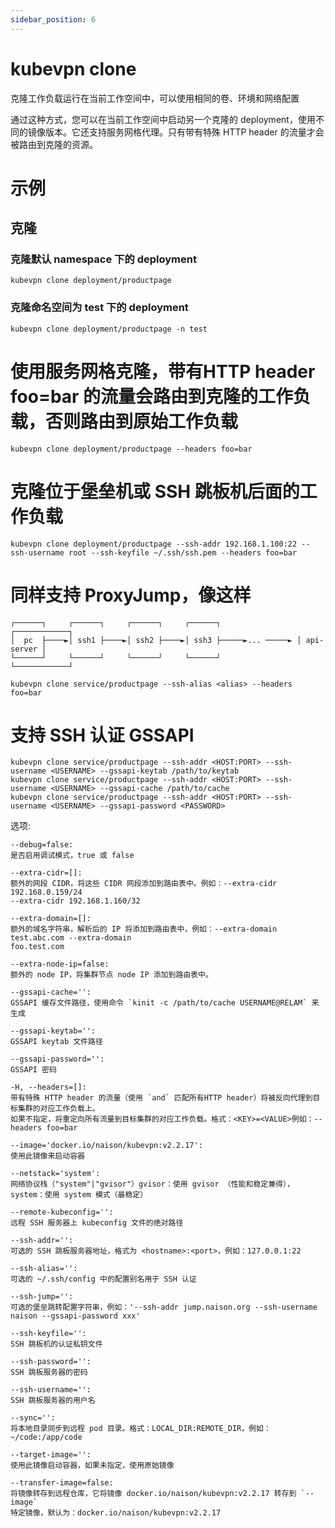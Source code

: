 ```yaml
---
sidebar_position: 6
---
```


# kubevpn clone

克隆工作负载运行在当前工作空间中，可以使用相同的卷、环境和网络配置

通过这种方式，您可以在当前工作空间中启动另一个克隆的 deployment，使用不同的镜像版本。它还支持服务网格代理。只有带有特殊 HTTP
header 的流量才会被路由到克隆的资源。

# 示例

## 克隆

### 克隆默认 namespace 下的 deployment

```shell
kubevpn clone deployment/productpage
```

### 克隆命名空间为 test 下的 deployment

```shell
kubevpn clone deployment/productpage -n test
```

# 使用服务网格克隆，带有HTTP header foo=bar 的流量会路由到克隆的工作负载，否则路由到原始工作负载

```shell
kubevpn clone deployment/productpage --headers foo=bar
```

# 克隆位于堡垒机或 SSH 跳板机后面的工作负载

```shell
kubevpn clone deployment/productpage --ssh-addr 192.168.1.100:22 --ssh-username root --ssh-keyfile ~/.ssh/ssh.pem --headers foo=bar
```

# 同样支持 ProxyJump，像这样

```text
┌──────┐     ┌──────┐     ┌──────┐     ┌──────┐                 ┌────────────┐
│  pc  ├────►│ ssh1 ├────►│ ssh2 ├────►│ ssh3 ├─────►... ─────► │ api-server │
└──────┘     └──────┘     └──────┘     └──────┘                 └────────────┘
```

```shell
kubevpn clone service/productpage --ssh-alias <alias> --headers foo=bar
```

# 支持 SSH 认证 GSSAPI

```shell
kubevpn clone service/productpage --ssh-addr <HOST:PORT> --ssh-username <USERNAME> --gssapi-keytab /path/to/keytab
kubevpn clone service/productpage --ssh-addr <HOST:PORT> --ssh-username <USERNAME> --gssapi-cache /path/to/cache
kubevpn clone service/productpage --ssh-addr <HOST:PORT> --ssh-username <USERNAME> --gssapi-password <PASSWORD>
```

选项:

```text
--debug=false:
是否启用调试模式，true 或 false

--extra-cidr=[]:
额外的网段 CIDR，将这些 CIDR 网段添加到路由表中。例如：--extra-cidr 192.168.0.159/24
--extra-cidr 192.168.1.160/32

--extra-domain=[]:
额外的域名字符串，解析后的 IP 将添加到路由表中，例如：--extra-domain test.abc.com --extra-domain
foo.test.com

--extra-node-ip=false:
额外的 node IP，将集群节点 node IP 添加到路由表中。

--gssapi-cache='':
GSSAPI 缓存文件路径，使用命令 `kinit -c /path/to/cache USERNAME@RELAM` 来生成

--gssapi-keytab='':
GSSAPI keytab 文件路径

--gssapi-password='':
GSSAPI 密码

-H, --headers=[]:
带有特殊 HTTP header 的流量（使用 `and` 匹配所有HTTP header）将被反向代理到目标集群的对应工作负载上。
如果不指定，将重定向所有流量到目标集群的对应工作负载。格式：<KEY>=<VALUE>例如：--headers foo=bar

--image='docker.io/naison/kubevpn:v2.2.17':
使用此镜像来启动容器

--netstack='system':
网络协议栈（"system"|"gvisor"）gvisor：使用 gvisor （性能和稳定兼得），system：使用 system 模式（最稳定）

--remote-kubeconfig='':
远程 SSH 服务器上 kubeconfig 文件的绝对路径

--ssh-addr='':
可选的 SSH 跳板服务器地址，格式为 <hostname>:<port>，例如：127.0.0.1:22

--ssh-alias='':
可选的 ~/.ssh/config 中的配置别名用于 SSH 认证

--ssh-jump='':
可选的堡垒跳转配置字符串，例如：'--ssh-addr jump.naison.org --ssh-username naison --gssapi-password xxx'

--ssh-keyfile='':
SSH 跳板机的认证私钥文件

--ssh-password='':
SSH 跳板服务器的密码

--ssh-username='':
SSH 跳板服务器的用户名

--sync='':
将本地目录同步到远程 pod 目录。格式：LOCAL_DIR:REMOTE_DIR，例如：~/code:/app/code

--target-image='':
使用此镜像启动容器，如果未指定，使用原始镜像

--transfer-image=false:
将镜像转存到远程仓库，它将镜像 docker.io/naison/kubevpn:v2.2.17 转存到 `--image`
特定镜像，默认为：docker.io/naison/kubevpn:v2.2.17
```